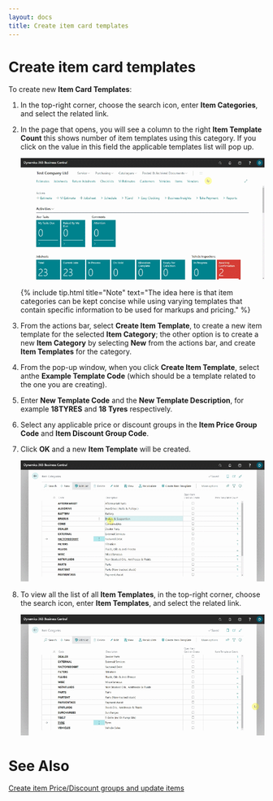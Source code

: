 ```yaml
---
layout: docs
title: Create item card templates
---
```


# Create item card templates
To create new **Item Card Templates**:
1. In the top-right corner, choose the search icon, enter **Item Categories**, and select the related link. 
2. In the page that opens, you will see a column to the right **Item Template Count** this shows number of item templates using this category. If you click on the value in this field the applicable templates list will pop up.

   ![](media/garagehive-create-item-template1.gif)
   

   {% include tip.html title="Note" text="The idea here is that item categories can be kept concise while using varying templates that contain specific information to be used for markups and pricing." %}

3. From the actions bar, select **Create Item Template**, to create a new item template for the selected **Item Category**; the other option is to create a new **Item Category** by selecting **New** from the actions bar, and create **Item Templates** for the category.
4. From the pop-up window, when you click **Create Item Template**, select anthe **Example Template Code** (which should be a template related to the one you are creating).
5. Enter **New Template Code** and the **New Template Description**, for example **18TYRES** and **18 Tyres** respectively.
6. Select any applicable price or discount groups in the **Item Price Group Code** and **Item Discount Group Code**.
7. Click **OK** and a new **Item Template** will be created.

   ![](media/garagehive-create-item-template2.gif)

8. To view all the list of all **Item Templates**, in the top-right corner, choose the search icon, enter **Item Templates**, and select the related link.

   ![](media/garagehive-create-item-template3.gif)

 #   See Also 

 [Create item Price/Discount groups and update items](/docs/item-price-discount-groups.html "Create item Price/Discount groups and update items") 
